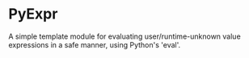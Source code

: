 # PyExpr
A simple template module for evaluating user/runtime-unknown value expressions in a safe manner, using Python's 'eval'.

